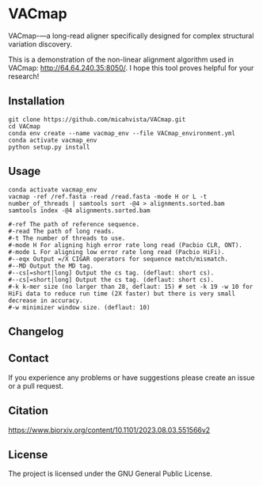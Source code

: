 # VACmap
VACmap-—a long-read aligner specifically designed for complex structural variation discovery.

This is a demonstration of the non-linear alignment algorithm used in VACmap: http://64.64.240.35:8050/. I hope this tool proves helpful for your research!


Installation
------------

    git clone https://github.com/micahvista/VACmap.git
    cd VACmap
    conda env create --name vacmap_env --file VACmap_environment.yml
    conda activate vacmap_env
    python setup.py install

Usage
----------------------    
    
    conda activate vacmap_env
    vacmap -ref /ref.fasta -read /read.fasta -mode H or L -t number_of_threads | samtools sort -@4 > alignments.sorted.bam
    samtools index -@4 alignments.sorted.bam
    
    #-ref The path of reference sequence. 
    #-read The path of long reads. 
    #-t The number of threads to use. 
    #-mode H For aligning high error rate long read (Pacbio CLR, ONT). 
    #-mode L For aligning low error rate long read (Pacbio HiFi). 
    #--eqx Output =/X CIGAR operators for sequence match/mismatch.
    #--MD Output the MD tag.
    #--cs[=short|long] Output the cs tag. (deflaut: short cs).
    #--cs[=short|long] Output the cs tag. (deflaut: short cs).
    #-k k-mer size (no larger than 28, deflaut: 15) # set -k 19 -w 10 for HiFi data to reduce run time (2X faster) but there is very small decrease in accuracy.
    #-w minimizer window size. (deflaut: 10)
    






Changelog
---------


Contact
-------

If you experience any problems or have suggestions please create an issue or a pull request.

Citation
---------

https://www.biorxiv.org/content/10.1101/2023.08.03.551566v2

License
-------

The project is licensed under the GNU General Public License.
